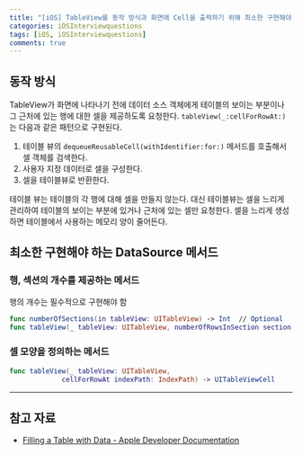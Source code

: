 ```yaml
---
title: "[iOS] TableView를 동작 방식과 화면에 Cell을 출력하기 위해 최소한 구현해야 하는 DataSource 메서드를 설명하시오."
categories: iOSInterviewquestions
tags: [iOS, iOSInterviewquestions]
comments: true
---
```


## 동작 방식

TableView가 화면에 나타나기 전에 데이터 소스 객체에게 테이블의 보이는 부분이나 그 근처에 있는 행에 대한 셀을 제공하도록 요청한다. `tableView(_:cellForRowAt:)` 는 다음과 같은 패턴으로 구현된다.

1. 테이블 뷰의 `dequeueReusableCell(withIdentifier:for:)` 메서드를 호출해서 셀 객체를 검색한다.
2. 사용자 지정 데이터로 셀을 구성한다.
3. 셀을 테이블뷰로 반환한다.

테이블 뷰는 테이블의 각 행에 대해 셀을 만들지 않는다. 대신 테이블뷰는 셀을 느리게 관리하여 테이블의 보이는 부분에 있거나 근처에 있는 셀만 요청한다. 셀을 느리게 생성하면 테이블에서 사용하는 메모리 양이 줄어든다. 

## 최소한 구현해야 하는 DataSource 메서드

### 행, 섹션의 개수를 제공하는 메서드

행의 개수는 필수적으로 구현해야 함

```swift
func numberOfSections(in tableView: UITableView) -> Int  // Optional 
func tableView(_ tableView: UITableView, numberOfRowsInSection section: Int) -> Int
```

### 셀 모양을 정의하는 메서드

```swift
func tableView(_ tableView: UITableView, 
             cellForRowAt indexPath: IndexPath) -> UITableViewCell
```

---

## 참고 자료
- [Filling a Table with Data - Apple Developer Documentation](https://developer.apple.com/documentation/uikit/views_and_controls/table_views/filling_a_table_with_data)
